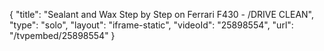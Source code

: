 {
    "title": "Sealant and Wax Step by Step on Ferrari F430 - \/DRIVE CLEAN",
    "type": "solo",
    "layout": "iframe-static",
    "videoId": "25898554",
    "url": "\/tvpembed\/25898554"
}